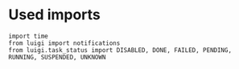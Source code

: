 # Used imports

```text
import time
from luigi import notifications
from luigi.task_status import DISABLED, DONE, FAILED, PENDING, RUNNING, SUSPENDED, UNKNOWN
```
